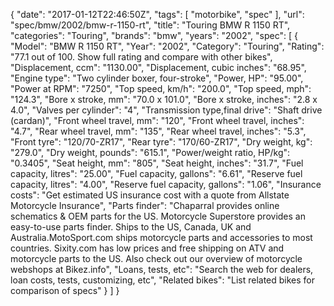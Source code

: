 {
    "date": "2017-01-12T22:46:50Z",
    "tags": [
        "motorbike",
        "spec"
    ],
    "url": "spec\/bmw\/2002\/bmw-r-1150-rt",
    "title": "Touring BMW R 1150 RT",
    "categories": "Touring",
    "brands": "bmw",
    "years": "2002",
    "spec": [
        {
            "Model": "BMW R 1150 RT",
            "Year": "2002",
            "Category": "Touring",
            "Rating": "77.1 out of 100. Show full rating and compare with other bikes",
            "Displacement, ccm": "1130.00",
            "Displacement, cubic inches": "68.95",
            "Engine type": "Two cylinder boxer, four-stroke",
            "Power, HP": "95.00",
            "Power at RPM": "7250",
            "Top speed, km\/h": "200.0",
            "Top speed, mph": "124.3",
            "Bore x stroke, mm": "70.0 x 101.0",
            "Bore x stroke, inches": "2.8 x 4.0",
            "Valves per cylinder": "4",
            "Transmission type,final drive": "Shaft drive (cardan)",
            "Front wheel travel, mm": "120",
            "Front wheel travel, inches": "4.7",
            "Rear wheel travel, mm": "135",
            "Rear wheel travel, inches": "5.3",
            "Front tyre": "120\/70-ZR17",
            "Rear tyre": "170\/60-ZR17",
            "Dry weight, kg": "279.0",
            "Dry weight, pounds": "615.1",
            "Power\/weight ratio, HP\/kg": "0.3405",
            "Seat height, mm": "805",
            "Seat height, inches": "31.7",
            "Fuel capacity, litres": "25.00",
            "Fuel capacity, gallons": "6.61",
            "Reserve fuel capacity, litres": "4.00",
            "Reserve fuel capacity, gallons": "1.06",
            "Insurance costs": "Get estimated US insurance cost with a quote from Allstate Motorcycle Insurance",
            "Parts finder": "Chaparral provides online schematics & OEM parts for the US.   Motorcycle Superstore provides an easy-to-use parts finder. Ships to the US, Canada, UK and Australia.MotoSport.com ships motorcycle parts and accessories to most countries.    Sixity.com has low prices and free shipping on ATV and motorcycle parts to the US. Also check out our overview of motorcycle webshops at Bikez.info",
            "Loans, tests, etc": "Search the web for dealers, loan costs, tests, customizing, etc",
            "Related bikes": "List related bikes for comparison of specs"
        }
    ]
}